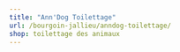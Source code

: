 ```yaml
---
title: "Ann'Dog Toilettage"
url: /bourgoin-jallieu/anndog-toilettage/
shop: toilettage des animaux
---
```

